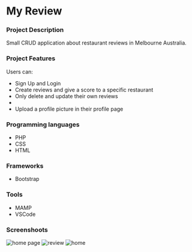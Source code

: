 <h1>My Review</h1>

<h3>Project Description</h3>
Small CRUD application about restaurant reviews in Melbourne Australia.

<h3>Project Features </h3>

Users can:

<ul>
    <li>Sign Up and Login</li>
    <li>Create reviews and give a score to a specific restaurant</li>
    <li>Only delete and update their own reviews</li>
    <li></li>
    <li>Upload a profile picture in their profile page</li>
</ul>

<h3>Programming languages</h3>
<ul>
    <li>PHP</li>
    <li>CSS</li>
    <li>HTML</li> 
</ul>

<h3>Frameworks</h3>
<ul>
    <li>Bootstrap</li>
</ul>

<h3>Tools</h3>
<ul>
    <li>MAMP</li>
    <li>VSCode</li>
</ul>

<h3>Screenshoots</h3>
<img src="https://github.com/pamelaposada/my-review/screenshoots/my-review-1.png" alt="home page">

<img src="https://github.com/pamelaposada/my-review/screenshoots/my-review-2.png" alt="review">

<img src="https://github.com/pamelaposada/my-review/screenshoots/my-review-3.png" alt="home">
